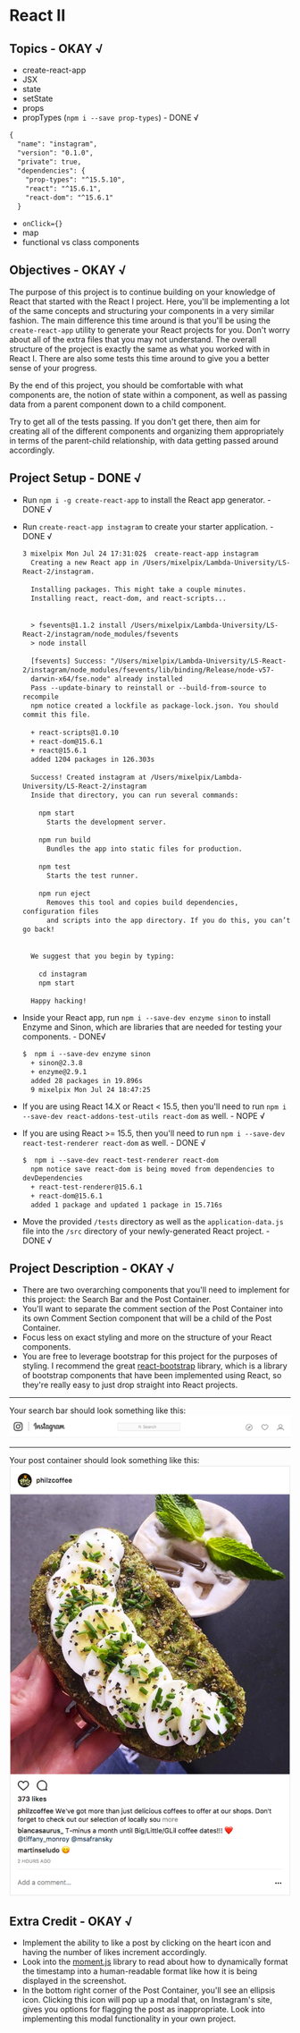 # React II

## Topics - OKAY √
 * create-react-app
 * JSX
 * state
 * setState
 * props
 * propTypes (`npm i --save prop-types`) - DONE √
  ```console
  {
    "name": "instagram",
    "version": "0.1.0",
    "private": true,
    "dependencies": {
      "prop-types": "^15.5.10",
      "react": "^15.6.1",
      "react-dom": "^15.6.1"
    }
  ```

 * `onClick={}`
 * map
 * functional vs class components

## Objectives - OKAY √
The purpose of this project is to continue building on your knowledge of React that started with the React I project. Here, you'll be implementing a lot of the same concepts and structuring your components in a very similar fashion. The main difference this time around is that you'll be using the `create-react-app` utility to generate your React projects for you. Don't worry about all of the extra files that you may not understand. The overall structure of the project is exactly the same as what you worked with in React I. There are also some tests this time around to give you a better sense of your progress.

By the end of this project, you should be comfortable with what components are, the notion of state within a component, as well as passing data from a parent component down to a child component.

Try to get all of the tests passing. If you don't get there, then aim for creating all of the different components and organizing them appropriately in terms of the parent-child relationship, with data getting passed around accordingly.

## Project Setup - DONE √
  * Run `npm i -g create-react-app` to install the React app generator. - DONE √
  * Run `create-react-app instagram` to create your starter application. - DONE √

    ```console
    3 mixelpix Mon Jul 24 17:31:02$  create-react-app instagram
      Creating a new React app in /Users/mixelpix/Lambda-University/LS-React-2/instagram.

      Installing packages. This might take a couple minutes.
      Installing react, react-dom, and react-scripts...


      > fsevents@1.1.2 install /Users/mixelpix/Lambda-University/LS-React-2/instagram/node_modules/fsevents
      > node install

      [fsevents] Success: "/Users/mixelpix/Lambda-University/LS-React-2/instagram/node_modules/fsevents/lib/binding/Release/node-v57-
      darwin-x64/fse.node" already installed
      Pass --update-binary to reinstall or --build-from-source to recompile
      npm notice created a lockfile as package-lock.json. You should commit this file.

      + react-scripts@1.0.10
      + react-dom@15.6.1
      + react@15.6.1
      added 1204 packages in 126.303s

      Success! Created instagram at /Users/mixelpix/Lambda-University/LS-React-2/instagram
      Inside that directory, you can run several commands:

        npm start
          Starts the development server.

        npm run build
          Bundles the app into static files for production.

        npm test
          Starts the test runner.

        npm run eject
          Removes this tool and copies build dependencies, configuration files
          and scripts into the app directory. If you do this, you can’t go back!


      We suggest that you begin by typing:

        cd instagram
        npm start

      Happy hacking!
    ```


  * Inside your React app, run `npm i --save-dev enzyme sinon` to install Enzyme and Sinon, which are libraries that are needed for testing your components. - DONE√
    ```console
    $  npm i --save-dev enzyme sinon
      + sinon@2.3.8
      + enzyme@2.9.1
      added 28 packages in 19.896s
      9 mixelpix Mon Jul 24 18:47:25
    ```

  * If you are using React 14.X or React < 15.5, then you'll need to run `npm i --save-dev react-addons-test-utils react-dom` as well. - NOPE √
  * If you are using React >= 15.5, then you'll need to run `npm i --save-dev react-test-renderer react-dom` as well. - DONE √
    ```console
    $  npm i --save-dev react-test-renderer react-dom
      npm notice save react-dom is being moved from dependencies to devDependencies
      + react-test-renderer@15.6.1
      + react-dom@15.6.1
      added 1 package and updated 1 package in 15.716s
    ```
  * Move the provided `/tests` directory as well as the `application-data.js` file into the `/src` directory of your newly-generated React project. - DONE √

## Project Description - OKAY √
  * There are two overarching components that you'll need to implement for this project: the Search Bar and the Post Container.
  * You'll want to separate the comment section of the Post Container into its own Comment Section component that will be a child of the Post Container.
  * Focus less on exact styling and more on the structure of your React components.
  * You are free to leverage bootstrap for this project for the purposes of styling. I recommend the great [react-bootstrap](https://react-bootstrap.github.io) library, which is a library of bootstrap components that have been implemented using React, so they're really easy to just drop straight into React projects.

---

Your search bar should look something like this:
![alt tag](/patrick/instagram/assets/ig_search_bar.png)

---

Your post container should look something like this:
![alt tag](/patrick/instagram/assets/ig_post.png)

## Extra Credit - OKAY √
  * Implement the ability to like a post by clicking on the heart icon and having the number of likes increment accordingly.
  * Look into the [moment.js](https://momentjs.com/) library to read about how to dynamically format the timestamp into a human-readable format like how it is being displayed in the screenshot.
  * In the bottom right corner of the Post Container, you'll see an ellipsis icon. Clicking this icon will pop up a modal that, on Instagram's site, gives you options for flagging the post as inappropriate. Look into implementing this modal functionality in your own project.
